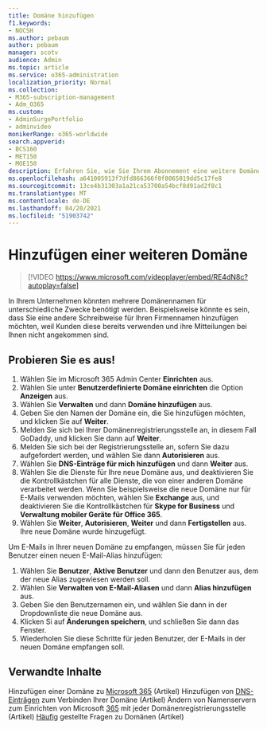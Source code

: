 ```yaml
---
title: Domäne hinzufügen
f1.keywords:
- NOCSH
ms.author: pebaum
author: pebaum
manager: scotv
audience: Admin
ms.topic: article
ms.service: o365-administration
localization_priority: Normal
ms.collection:
- M365-subscription-management
- Adm_O365
ms.custom:
- AdminSurgePortfolio
- adminvideo
monikerRange: o365-worldwide
search.appverid:
- BCS160
- MET150
- MOE150
description: Erfahren Sie, wie Sie Ihrem Abonnement eine weitere Domäne hinzufügen können.
ms.openlocfilehash: a641005913f7dfd866366f0f8065019dd5c17fe8
ms.sourcegitcommit: 13ce4b31303a1a21ca53700a54bcf8d91ad2f8c1
ms.translationtype: MT
ms.contentlocale: de-DE
ms.lasthandoff: 04/20/2021
ms.locfileid: "51903742"
---
```

# <a name="add-another-domain"></a>Hinzufügen einer weiteren Domäne

> [!VIDEO https://www.microsoft.com/videoplayer/embed/RE4dN8c?autoplay=false]

In Ihrem Unternehmen könnten mehrere Domänennamen für unterschiedliche Zwecke benötigt werden. Beispielsweise könnte es sein, dass Sie eine andere Schreibweise für Ihren Firmennamen hinzufügen möchten, weil Kunden diese bereits verwenden und ihre Mitteilungen bei Ihnen nicht angekommen sind.

## <a name="try-it"></a>Probieren Sie es aus!

1. Wählen Sie im Microsoft 365 Admin Center **Einrichten** aus.
1. Wählen Sie unter **Benutzerdefinierte Domäne einrichten** die Option **Anzeigen** aus.
1. Wählen Sie **Verwalten** und dann **Domäne hinzufügen** aus.
1. Geben Sie den Namen der Domäne ein, die Sie hinzufügen möchten, und klicken Sie auf **Weiter**.
1. Melden Sie sich bei Ihrer Domänenregistrierungsstelle an, in diesem Fall GoDaddy, und klicken Sie dann auf **Weiter**.
1. Melden Sie sich bei der Registrierungsstelle an, sofern Sie dazu aufgefordert werden, und wählen Sie dann **Autorisieren** aus.
1. Wählen Sie **DNS-Einträge für mich hinzufügen** und dann **Weiter** aus.
1. Wählen Sie die Dienste für Ihre neue Domäne aus, und deaktivieren Sie die Kontrollkästchen für alle Dienste, die von einer anderen Domäne verarbeitet werden. Wenn Sie beispielsweise die neue Domäne nur für E-Mails verwenden möchten, wählen Sie **Exchange** aus, und deaktivieren Sie die Kontrollkästchen für **Skype for Business** und **Verwaltung mobiler Geräte für Office 365**.
1. Wählen Sie **Weiter**, **Autorisieren**, **Weiter** und dann **Fertigstellen** aus. Ihre neue Domäne wurde hinzugefügt.

Um E-Mails in Ihrer neuen Domäne zu empfangen, müssen Sie für jeden Benutzer einen neuen E-Mail-Alias hinzufügen:

1. Wählen Sie **Benutzer**, **Aktive Benutzer** und dann den Benutzer aus, dem der neue Alias zugewiesen werden soll.
1. Wählen Sie **Verwalten von E-Mail-Aliasen** und dann **Alias hinzufügen** aus.
1. Geben Sie den Benutzernamen ein, und wählen Sie dann in der Dropdownliste die neue Domäne aus.
1. Klicken Si auf **Änderungen speichern**, und schließen Sie dann das Fenster.
1. Wiederholen Sie diese Schritte für jeden Benutzer, der E-Mails in der neuen Domäne empfangen soll.

## <a name="related-content"></a>Verwandte Inhalte

Hinzufügen einer Domäne zu [Microsoft 365](https://docs.microsoft.com/microsoft-365/admin/setup/add-domain) (Artikel) Hinzufügen von [DNS-Einträgen](https://docs.microsoft.com/microsoft-365/admin/get-help-with-domains/create-dns-records-at-any-dns-hosting-provider) zum Verbinden Ihrer Domäne (Artikel) Ändern von Namenservern zum Einrichten von Microsoft [365](https://docs.microsoft.com/microsoft-365/admin/get-help-with-domains/change-nameservers-at-any-domain-registrar) mit jeder Domänenregistrierungsstelle (Artikel) [Häufig](https://docs.microsoft.com/microsoft-365/admin/setup/domains-faq) gestellte Fragen zu Domänen (Artikel)